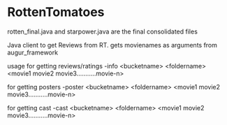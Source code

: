 RottenTomatoes
==============

rotten_final.java and starpower.java are the final consolidated files 

Java client to get Reviews from RT.
gets movienames as arguments from augur_framework

usage 
for getting reviews/ratings
-info \<bucketname\> \<foldername\> \<movie1 movie2 movie3...........movie-n\>

for getting posters
-poster \<bucketname\> \<foldername\> \<movie1 movie2 movie3...........movie-n\>

for getting cast
-cast \<bucketname\> \<foldername\> \<movie1 movie2 movie3...........movie-n\>
